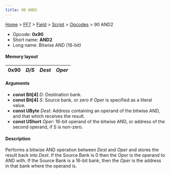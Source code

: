```yaml
---
title: 90 AND2
---
```


[Home](../../../../Main%20Page.md) > [FF7](../../../../FF7.md) > [Field](../../../Field.md) > [Script](../../Script.md) > [Opcodes](../Opcodes.md) > 90 AND2

-   Opcode: **0x90**
-   Short name: **AND2**
-   Long name: Bitwise AND (16-bit)

#### Memory layout

| 0x90 | *D/S* | *Dest* | *Oper* |
|------|-------|--------|--------|

#### Arguments

-   **const Bit\[4\]** *D*: Destination bank.
-   **const Bit\[4\]** *S*: Source bank, or zero if *Oper* is specified
    as a literal value.
-   **const UByte** *Dest*: Address containing an operand of the bitwise
    AND, and that which receives the result.
-   **const UShort** *Oper*: 16-bit operand of the bitwise AND, or
    address of the second operand, if S is non-zero.

#### Description

Performs a bitwise AND operation between *Dest* and *Oper* and stores
the result back into *Dest*. If the Source Bank is 0 then the *Oper* is
the operand to AND with. If the Source Bank is a 16-bit bank, then the
*Oper* is the address in that bank where the operand is.
